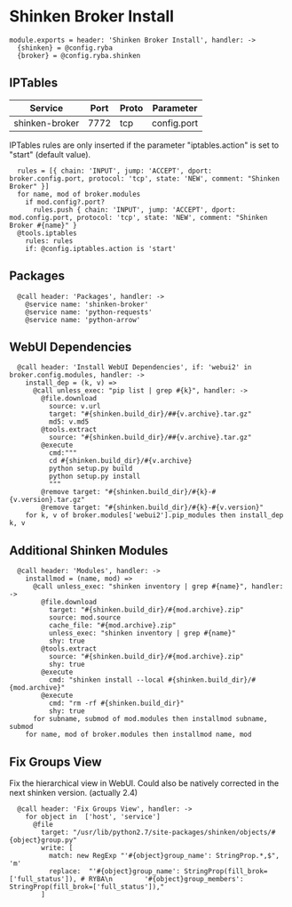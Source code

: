 
# Shinken Broker Install

    module.exports = header: 'Shinken Broker Install', handler: ->
      {shinken} = @config.ryba
      {broker} = @config.ryba.shinken

## IPTables

| Service           | Port  | Proto | Parameter       |
|-------------------|-------|-------|-----------------|
|  shinken-broker   | 7772  |  tcp  |   config.port   |

IPTables rules are only inserted if the parameter "iptables.action" is set to
"start" (default value).

      rules = [{ chain: 'INPUT', jump: 'ACCEPT', dport: broker.config.port, protocol: 'tcp', state: 'NEW', comment: "Shinken Broker" }]
      for name, mod of broker.modules
        if mod.config?.port?
          rules.push { chain: 'INPUT', jump: 'ACCEPT', dport: mod.config.port, protocol: 'tcp', state: 'NEW', comment: "Shinken Broker #{name}" }
      @tools.iptables
        rules: rules
        if: @config.iptables.action is 'start'

## Packages

      @call header: 'Packages', handler: ->
        @service name: 'shinken-broker'
        @service name: 'python-requests'
        @service name: 'python-arrow'

## WebUI Dependencies

      @call header: 'Install WebUI Dependencies', if: 'webui2' in broker.config.modules, handler: ->
        install_dep = (k, v) => 
          @call unless_exec: "pip list | grep #{k}", handler: ->
            @file.download
              source: v.url
              target: "#{shinken.build_dir}/##{v.archive}.tar.gz"
              md5: v.md5
            @tools.extract
              source: "#{shinken.build_dir}/##{v.archive}.tar.gz"
            @execute
              cmd:"""
              cd #{shinken.build_dir}/#{v.archive}
              python setup.py build
              python setup.py install
              """
            @remove target: "#{shinken.build_dir}/#{k}-#{v.version}.tar.gz"
            @remove target: "#{shinken.build_dir}/#{k}-#{v.version}"
        for k, v of broker.modules['webui2'].pip_modules then install_dep k, v

## Additional Shinken Modules

      @call header: 'Modules', handler: ->
        installmod = (name, mod) =>
          @call unless_exec: "shinken inventory | grep #{name}", handler: ->
            @file.download
              target: "#{shinken.build_dir}/#{mod.archive}.zip"
              source: mod.source
              cache_file: "#{mod.archive}.zip"
              unless_exec: "shinken inventory | grep #{name}"
              shy: true
            @tools.extract
              source: "#{shinken.build_dir}/#{mod.archive}.zip"
              shy: true
            @execute
              cmd: "shinken install --local #{shinken.build_dir}/#{mod.archive}"
            @execute
              cmd: "rm -rf #{shinken.build_dir}"
              shy: true
          for subname, submod of mod.modules then installmod subname, submod
        for name, mod of broker.modules then installmod name, mod

## Fix Groups View

Fix the hierarchical view in WebUI.
Could also be natively corrected in the next shinken version. (actually 2.4)

      @call header: 'Fix Groups View', handler: ->
        for object in  ['host', 'service']
          @file
            target: "/usr/lib/python2.7/site-packages/shinken/objects/#{object}group.py"
            write: [
              match: new RegExp "'#{object}group_name': StringProp.*,$", 'm'
              replace:  "'#{object}group_name': StringProp(fill_brok=['full_status']), # RYBA\n        '#{object}group_members': StringProp(fill_brok=['full_status']),"
            ]
